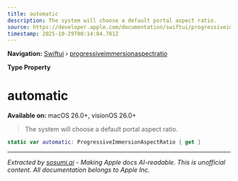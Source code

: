 ```yaml
---
title: automatic
description: The system will choose a default portal aspect ratio.
source: https://developer.apple.com/documentation/swiftui/progressiveimmersionaspectratio/automatic
timestamp: 2025-10-29T00:14:04.781Z
---
```


**Navigation:** [Swiftui](/documentation/swiftui) › [progressiveimmersionaspectratio](/documentation/swiftui/progressiveimmersionaspectratio)

**Type Property**

# automatic

**Available on:** macOS 26.0+, visionOS 26.0+

> The system will choose a default portal aspect ratio.

```swift
static var automatic: ProgressiveImmersionAspectRatio { get }
```

---

*Extracted by [sosumi.ai](https://sosumi.ai) - Making Apple docs AI-readable.*
*This is unofficial content. All documentation belongs to Apple Inc.*
